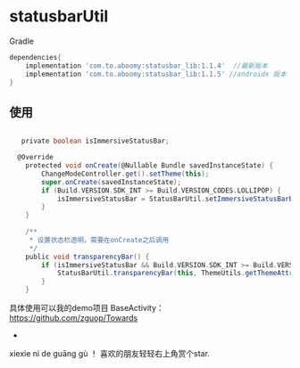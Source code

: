# statusbarUtil

Gradle 
```groovy
dependencies{
    implementation 'com.to.aboomy:statusbar_lib:1.1.4'  //最新版本
    implementation 'com.to.aboomy:statusbar_lib:1.1.5' //androidx 版本
}
```

## 使用
```groovy

   private boolean isImmersiveStatusBar;

  @Override
    protected void onCreate(@Nullable Bundle savedInstanceState) {
        ChangeModeController.get().setTheme(this);
        super.onCreate(savedInstanceState);
        if (Build.VERSION.SDK_INT >= Build.VERSION_CODES.LOLLIPOP) {
            isImmersiveStatusBar = StatusBarUtil.setImmersiveStatusBarBackgroundColor(this, ThemeUtils.getThemeAttrColor(this, R.attr.colorPrimary));
        }
    }
    
    /**
     * 设置状态栏透明，需要在onCreate之后调用
     */
    public void transparencyBar() {
        if (isImmersiveStatusBar && Build.VERSION.SDK_INT >= Build.VERSION_CODES.LOLLIPOP) {
            StatusBarUtil.transparencyBar(this, ThemeUtils.getThemeAttrColor(this, R.attr.colorPrimary));
        }
    }
```

具体使用可以我的demo项目 BaseActivity：
https://github.com/zguop/Towards

-
xiexie ni de guāng gù ！ 喜欢的朋友轻轻右上角赏个star.









